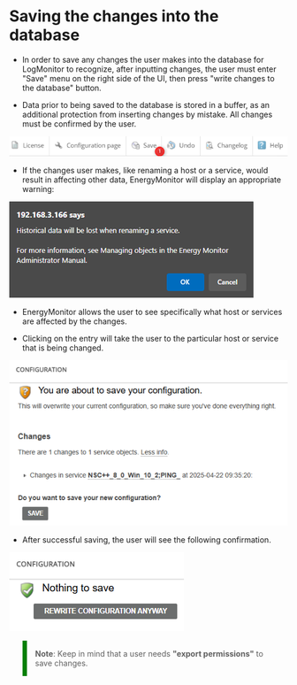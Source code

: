 # Saving the changes into the database

- In order to save any changes the user makes into the database for LogMonitor to recognize, after inputting changes, the user must enter "Save" menu on the right side of the UI, then press "write changes to the database" button.

- Data prior to being saved to the database is stored in a buffer, as an additional protection from inserting changes by mistake. All changes must be confirmed by the user.  

![help_in_line](/media/03-00-01_Saving_to_the_database_1.png)

- If the changes user makes, like renaming a host or a service, would result in affecting other data, EnergyMonitor will display an appropriate warning:

![database_historical_data_warning](/media/03-00-02_database_historical_data_warning.png)

- EnergyMonitor allows the user to see specifically what host or services are affected by the changes.

- Clicking on the entry will take the user to the particular host or service that is being changed.

![database_changes](/media/03-00-03_database_changes.png)

- After successful saving, the user will see the following confirmation.

![database_changes_saved](/media/03-00-04_database_changes_saved.png)

<blockquote style="border-left: 8px solid green; padding: 15px;"> <b>Note</b>: Keep in mind that a user needs <strong>"export permissions"</strong> to save changes.
</blockquote>





